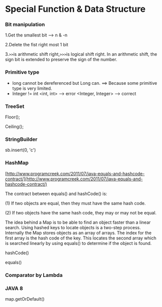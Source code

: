 # Special Function & Data Structure

### Bit manipulation

1.Get the smallest bit  --&gt;  n & -n

2.Delete the fist right most 1 bit

3.`>>`is arithmetic shift right,`>>>`is logical shift right. In an arithmetic shift, the sign bit is extended to preserve the sign of the number.

### Primitive type

* long cannot be dereferenced  but Long can. ==&gt; Because some primitive type is very limited.
* Integer != int    &lt;int, int&gt; --&gt; error   &lt;Integer, Integer&gt; --&gt; correct

### **TreeSet**

Floor\(\);

Ceiling\(\);

### StringBuilder

sb.insert\(0, 'c'\)

### HashMap

[http://www.programcreek.com/2011/07/java-equals-and-hashcode-contract/](http://www.programcreek.com/2011/07/java-equals-and-hashcode-contract/)

The contract between equals\(\) and hashCode\(\) is:

\(1\) If two objects are equal, then they must have the same hash code.

\(2\) If two objects have the same hash code, they may or may not be equal.

The idea behind a Map is to be able to find an object faster than a linear search. Using hashed keys to locate objects is a two-step process. Internally the Map stores objects as an array of arrays. The index for the first array is the hash code of the key. This locates the second array which is searched linearly by using equals\(\) to determine if the object is found.

hashCode\(\)

equals\(\)

### Comparator by Lambda

### JAVA 8

map.getOrDefault\(\)

